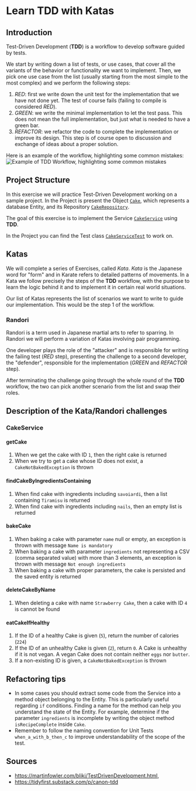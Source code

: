 # Learn TDD with Katas

## Introduction

Test-Driven Development (**TDD**) is a workflow to develop software guided by tests.

We start by writing down a list of tests, or use cases, that cover all the variants of the behavior or functionality we want to implement.
Then, we pick one use case from the list (usually starting from the most simple to the most complex) and we perform the following steps:

1) _RED_: first we write down the unit test for the implementation that we have not done yet. The test of course fails (failing to compile is considered _RED_).
2) _GREEN_: we write the minimal implementation to let the test pass. This does not mean the full implementation, but just what is needed to have a green bar. 
3) _REFACTOR_: we refactor the code to complete the implementation or improve its design. This step is of course open to discussion and exchange of ideas about a proper solution.

Here is an example of the workflow, highlighting some common mistakes:
![Example of TDD Workflow, highlighting some common mistakes](https://substackcdn.com/image/fetch/f_auto,q_auto:good,fl_progressive:steep/https%3A%2F%2Fsubstack-post-media.s3.amazonaws.com%2Fpublic%2Fimages%2F7491e124-9e22-4e55-b03b-68d76316dcba_1602x1076.jpeg "TDD Workflow")

## Project Structure
In this exercise we will practice Test-Driven Development working on a sample project.
In the Project is present the Object [`Cake`](src/main/java/org/example/kata/confectionery/persistence/model/Cake.java), which represents a database Entity, and its Repository [`CakeRepository`](src/main/java/org/example/kata/confectionery/persistence/repository/CakeRepository.java).

The goal of this exercise is to implement the Service [`CakeService`](src/main/java/org/example/kata/confectionery/service/CakeService.java) using **TDD**.

In the Project you can find the Test class [`CakeServiceTest`](src/test/java/org/example/kata/confectionery/service/CakeServiceTest.java) to work on.

## Katas
We will complete a series of Exercises, called _Kata_. _Kata_ is the Japanese word for "form" and in Karate refers to detailed patterns of movements.
In a Kata we follow precisely the steps of the **TDD** workflow, with the purpose to learn the logic behind it and to implement it in certain real world situations.

Our list of Katas represents the list of scenarios we want to write to guide our implementation. This would be the step 1 of the workflow.

### Randori
Randori is a term used in Japanese martial arts to refer to sparring. In Randori we will perform a variation of Katas involving pair programming.

One developer plays the role of the "attacker" and is responsible for writing the failing test (_RED_ step), presenting the challenge to a second developer, the "defender", responsible for the implementation (_GREEN_ and _REFACTOR_ step).

After terminating the challenge going through the whole round of the **TDD** workflow, the two can pick another scenario from the list and swap their roles.

## Description of the Kata/Randori challenges

### CakeService

#### getCake
1) When we get the cake with ID `1`, then the right cake is returned
2) When we try to get a cake whose ID does not exist, a `CakeNotBakedException` is thrown

#### findCakeByIngredientsContaining
1) When find cake with ingredients including `savoiardi`, then a list containing `Tiramisu` is returned
2) When find cake with ingredients including `nails`, then an empty list is returned

#### bakeCake
1) When baking a cake with parameter `name` null or empty, an exception is thrown with message `Name is mandatory`
2) When baking a cake with parameter `ingredients` not representing a CSV (comma separated value) with more than 3 elements, an exception is thrown with message `Not enough ingredients`
3) When baking a cake with proper parameters, the cake is persisted and the saved entity is returned

#### deleteCakeByName
1) When deleting a cake with name `Strawberry Cake`, then a cake with ID `4` is cannot be found

#### eatCakeIfHealthy
1) If the ID of a healthy Cake is given (`5`), return the number of calories (`224`)
2) If the ID of an unhealthy Cake is given (`2`), return `0`. A Cake is unhealthy if it is not vegan. A vegan Cake does not contain neither `eggs` nor `butter`.
3) If a non-existing ID is given, a `CakeNotBakedException` is thrown

## Refactoring tips
- In some cases you should extract some code from the Service into a method object belonging to the Entity. This is particularly useful regarding `if` conditions. 
  Finding a name for the method can help you understand the state of the Entity. For example, determine if the parameter `ingredients` is incomplete by writing the object method `isRecipeComplete` inside `Cake`.
- Remember to follow the naming convention for Unit Tests `when_a_with_b_then_c` to improve understandability of the scope of the test.

## Sources

- https://martinfowler.com/bliki/TestDrivenDevelopment.html,
- https://tidyfirst.substack.com/p/canon-tdd
